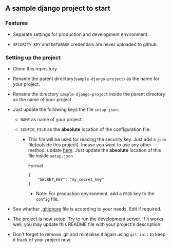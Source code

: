 ## A sample django project to start

### Features

- Separate settings for production and development environment.

- `SECURITY_KEY` and `DATABASE` credentials are never uploaded to github.

### Setting up the project

- Clone this repository.

- Rename the parent directory(`sample-django-project`) as the name for your project.

- Rename the directory `sample-django-project` inside the parent directory as the name of your project.

- Just update the following keys the file `setup.json`.

    - `NAME` as name of your project.

    - `CONFIG_FILE` as the **absolute** location of the configuration file. 

        - This file will be used for reading the security key. Just add a `json` file(outside this project). Incase you want to use any other method, update [here](settings/__init__.py#L7). Just update the **absolute** location of this file inside `setup.json`  
            
            Format
            ```
            {
                "SECRET_KEY": "my_secret_key"
            }
            ```
            - Note: For production environment, add a `PROD` key to the `config` file.

- See whether [.gitignore](./.gitignore) file is according to your needs. Edit if required. 

- The project is now setup. Try to run the development server. If it works well, you may update this README file with your project's description.

- Don't forget to remove .git and reintialise it again using `git init` to keep it track of your project now.